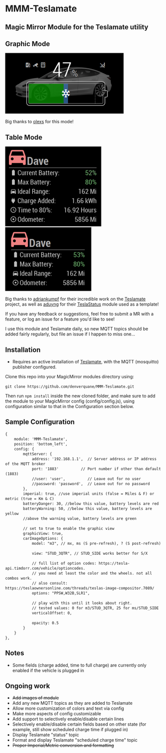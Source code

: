 # MMM-Teslamate
## Magic Mirror Module for the Teslamate utility

## Graphic Mode
![Teslamate_GraphicModel3.png](doc/graphic_m3.png)

Big thanks to [olexs](https://github.com/olexs) for this mode!

## Table Mode
![Teslamate_PluggedIn.png](doc/plugged_in.PNG) ![Teslamate_NotPluggedIn.png](doc/not_plugged_in.PNG)  

Big thanks to [adriankumpf](https://github.com/adriankumpf) for their incredible work on the [Teslamate](https://github.com/adriankumpf/teslamate) project,
as well as [aduyng](https://github.com/aduyng) for their [TeslaStatus](https://github.com/aduyng/MMM-TeslaStatus) module used as a template!

If you have any feedback or suggestions, feel free to submit a MR with a feature, or log an issue for a feature you'd like to see!

I use this module and Teslamate daily, so new MQTT topics should be added fairly regularly, but file an issue if I happen to miss one...

## Installation

* Requires an active installation of [Teslamate](https://github.com/adriankumpf/teslamate), with the MQTT (mosquitto) publisher configured.

Clone this repo into your MagicMirror modules directory using:

```git clone https://github.com/denverquane/MMM-Teslamate.git```

Then run `npm install` inside the new cloned folder, and make sure to add the module to your MagicMirror config (config/config.js), using configuration similar to that in the Configuration section below.

## Sample Configuration

```
{
    module: 'MMM-Teslamate',
    position: 'bottom_left',
    config: {
        mqttServer: {
            address: '192.168.1.1',  // Server address or IP address of the MQTT broker
            port: '1883'          // Port number if other than default (1883)
            //user: 'user',          // Leave out for no user
            //password: 'password',  // Leave out for no password
        },
        imperial: true, //use imperial units (false = Miles & F) or metric (true = Km & C)
        batteryDanger: 30, //below this value, battery levels are red
        batteryWarning: 50, //below this value, battery levels are yellow
        //above the warning value, battery levels are green

        // set to true to enable the graphic view
        graphicView: true,
        carImageOptions: {
            model: "m3", // mx, ms (S pre-refresh), ? (S post-refresh)
            
            view: "STUD_3QTR", // STUD_SIDE works better for S/X
            
            // full list of option codes: https://tesla-api.timdorr.com/vehicle/optioncodes.
            // you need at least the color and the wheels. not all combos work.
            // also consult: https://teslaownersonline.com/threads/teslas-image-compositor.7089/
            options: "PPSW,W32B,SLR1",

            // play with this until it looks about right.
            // tested values: 0 for m3/STUD_3QTR, 25 for ms/STUD_SIDE
            verticalOffset: 0,

            opacity: 0.5
        }
    }
},
```

## Notes
* Some fields (charge added, time to full charge) are currently only enabled if the vehicle is plugged in

## Ongoing work
* ~~Add images of module~~
* Add any new MQTT topics as they are added to Teslamate
* Allow more customization of colors and text via config
* Make more aspects of config customizable
* Add support to selectively enable/disable certain lines
* Selectively enable/disable certain fields based on other state (for example, still show scheduled charge time if plugged in)
* Display Teslamate "status" topic
* Format and display Teslamate "scheduled charge time" topic
* ~~Proper Imperial/Metric conversion and formatting~~
